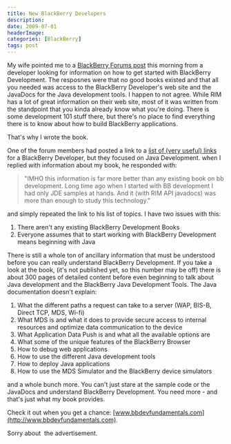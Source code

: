 ```yaml
---
title: New BlackBerry Developers
description: 
date: 2009-07-01
headerImage: 
categories: [BlackBerry]
tags: post
---
```


My wife pointed me to a [BlackBerry Forums post](http://supportforums.blackberry.com/rim/board/message?board.id=java_dev&thread.id=36729) this morning from a developer looking for information on how to get started with BlackBerry Development. The resposnes were that no good books existed and that all you needed was access to the BlackBerry Developer's web site and the JavaDocs for the Java development tools. I happen to not agree. While RIM has a lot of great information on their web site, most of it was written from the standpoint that you kinda already know what you're doing. There is some development 101 stuff there, but there's no place to find everything there is to know about how to build BlackBerry applications.

That's why I wrote the book.

One of the forum members had posted a link to a [list of (very useful) links](http://supportforums.blackberry.com/rim/board/message?board.id=java_dev&thread.id=13264&jump=true) for a BlackBerry Developer, but they focused on Java Development. when I replied with information about my book, he responded with:

> "IMHO this information is far more better than any existing book on bb development. Long time ago when I started with BB development I had only JDE samples at hands. And it (with RIM API javadocs) was more than enough to study this technology."

and simply repeated the link to his list of topics. I have two issues with this:

1.  There aren't any existing BlackBerry Development Books
2.  Everyone assumes that to start working with BlackBerry Development means beginning with Java

There is still a whole ton of ancillary information that must be understood before you can really understand BlackBerry Development. If you take a look at the book, (it's not published yet, so this number may be off) there is about 300 pages of detailed content before even beginning to talk about Java development and the BlackBerry Java Development Tools. The Java documentation doesn't explain: 

1.  What the different paths a request can take to a server (WAP, BIS-B, Direct TCP, MDS, Wi-fi)
2.  What MDS is and what it does to provide secure access to internal resources and optimize data communication to the device
3.  What Application Data Push is and what all the available options are
4.  What some of the unique features of the BlackBerry Browser
5.  How to debug web applications
6.  How to use the different Java development tools
7.  How to deploy Java applications
8.  How to use the MDS Simulator and the BlackBerry device simulators

and a whole bunch more. You can't just stare at the sample code or the JavaDocs and understand BlackBerry Development. You need more - and that's just what my book provides.

Check it out when you get a chance: [www.bbdevfundamentals.com](http://www.bbdevfundamentals.com).

Sorry about  the advertisement.